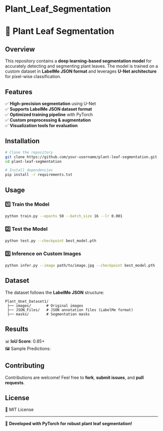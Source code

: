 # Plant_Leaf_Segmentation
# 🌿 Plant Leaf Segmentation

## Overview

This repository contains a **deep learning-based segmentation model** for accurately detecting and segmenting plant leaves. The model is trained on a custom dataset in **LabelMe JSON format** and leverages **U-Net architecture** for pixel-wise classification.

## Features

✅ **High-precision segmentation** using U-Net  
✅ **Supports LabelMe JSON dataset format**  
✅ **Optimized training pipeline** with PyTorch  
✅ **Custom preprocessing & augmentation**  
✅ **Visualization tools for evaluation**  

## Installation

```bash
# Clone the repository
git clone https://github.com/your-username/plant-leaf-segmentation.git
cd plant-leaf-segmentation

# Install dependencies
pip install -r requirements.txt
```

## Usage

### 1️⃣ Train the Model

```bash
python train.py --epochs 50 --batch_size 16 --lr 0.001
```

### 2️⃣ Test the Model

```bash
python test.py --checkpoint best_model.pth
```

### 3️⃣ Inference on Custom Images

```bash
python infer.py --image path/to/image.jpg --checkpoint best_model.pth
```

## Dataset

The dataset follows the **LabelMe JSON** structure:

```
Plant_Unet_Dataset1/
 ├── images/       # Original images
 ├── JSON_Files/   # JSON annotation files (LabelMe format)
 ├── masks/        # Segmentation masks
```

## Results

📊 **IoU Score**: 0.85+  
🖼️ Sample Predictions:

## Contributing

Contributions are welcome! Feel free to **fork**, **submit issues**, and **pull requests**.

## License

📜 MIT License

---

🚀 **Developed with PyTorch for robust plant leaf segmentation!**

